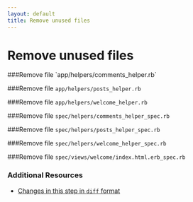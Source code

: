 ```yaml
---
layout: default
title: Remove unused files
---
```


<h1 id="main">Remove unused files</h1>
###Remove file `app/helpers/comments_helper.rb`

###Remove file `app/helpers/posts_helper.rb`

###Remove file `app/helpers/welcome_helper.rb`

###Remove file `spec/helpers/comments_helper_spec.rb`

###Remove file `spec/helpers/posts_helper_spec.rb`

###Remove file `spec/helpers/welcome_helper_spec.rb`

###Remove file `spec/views/welcome/index.html.erb_spec.rb`


### Additional Resources

* [Changes in this step in `diff` format](https://github.com/software-academy/rails_getting_started_bdd/commit/debe24a6d4bc1fedc80fcc12abf4982cf0a8fb36)

